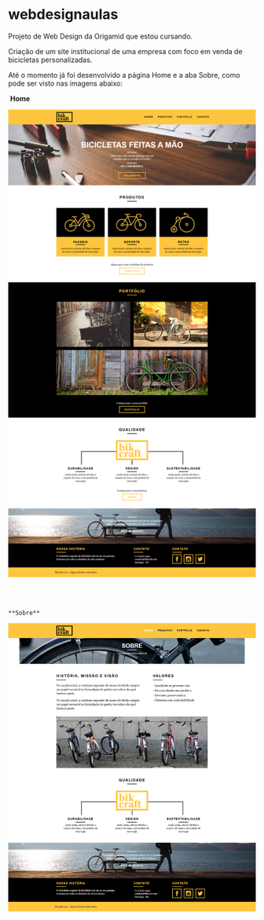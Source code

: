 # webdesignaulas

Projeto de Web Design da Origamid que estou cursando.

Criação de um site institucional de uma empresa com foco em venda de bicicletas personalizadas.

Até o momento já foi desenvolvido a página Home e a aba Sobre, como pode ser visto nas imagens abaixo:

​																		**Home**



![Test Image 3](/img/Bikcraft_Home-git.png)

​                                                                            

 																			**Sobre**



![Test Image 3](/img/Bikcraft_Sobre-git.png)

